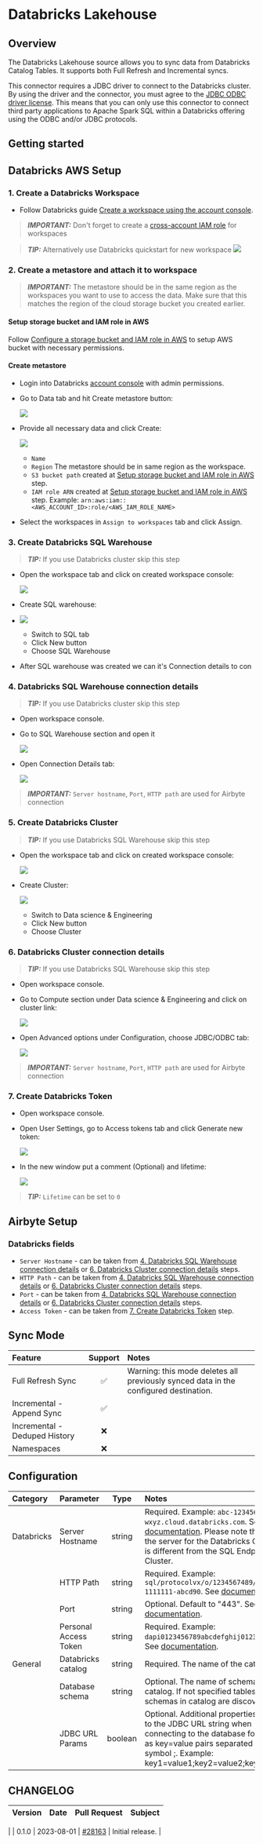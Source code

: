 # Databricks Lakehouse

## Overview

The Databricks Lakehouse source allows you to sync data from Databricks Catalog Tables. It supports both Full Refresh and Incremental syncs. 

This connector requires a JDBC driver to connect to the Databricks cluster. By using the driver and the connector, you must agree to the [JDBC ODBC driver license](https://databricks.com/jdbc-odbc-driver-license). This means that you can only use this connector to connect third party applications to Apache Spark SQL within a Databricks offering using the ODBC and/or JDBC protocols.

## Getting started

## Databricks AWS Setup
### 1. Create a Databricks Workspace
- Follow Databricks guide [Create a workspace using the account console](https://docs.databricks.com/administration-guide/workspace/create-workspace.html#create-a-workspace-using-the-account-console).
> **_IMPORTANT:_** Don't forget to create a [cross-account IAM role](https://docs.databricks.com/administration-guide/cloud-configurations/aws/iam-role.html#create-a-cross-account-iam-role) for workspaces

> **_TIP:_** Alternatively use Databricks quickstart for new workspace
> ![](../../.gitbook/assets/destination/databricks/databricks_workspace_quciksetup.png)

### 2. Create a metastore and attach it to workspace
> **_IMPORTANT:_** The metastore should be in the same region as the workspaces you want to use to access the data. Make sure that this matches the region of the cloud storage bucket you created earlier.

#### Setup storage bucket and IAM role in AWS
Follow [Configure a storage bucket and IAM role in AWS](https://docs.databricks.com/data-governance/unity-catalog/get-started.html#configure-a-storage-bucket-and-iam-role-in-aws) to setup AWS bucket with necessary permissions.

#### Create metastore
- Login into Databricks [account console](https://accounts.cloud.databricks.com/login) with admin permissions.
- Go to Data tab and hit Create metastore button:

  ![](../../.gitbook/assets/destination/databricks/databricks_new_metastore.png)

- Provide all necessary data and click Create:

  ![](../../.gitbook/assets/destination/databricks/databrikcs_metastore_fields.png)
    - `Name`
    - `Region` The metastore should be in same region as the workspace.
    - `S3 bucket path` created at [Setup storage bucket and IAM role in AWS](#setup-storage-bucket-and-iam-role-in-aws) step.
    - `IAM role ARN` created at [Setup storage bucket and IAM role in AWS](#setup-storage-bucket-and-iam-role-in-aws) step. Example: `arn:aws:iam::<AWS_ACCOUNT_ID>:role/<AWS_IAM_ROLE_NAME>`
- Select the workspaces in `Assign to workspaces` tab and click Assign.

### 3. Create Databricks SQL Warehouse
> **_TIP:_** If you use Databricks cluster skip this step

- Open the workspace tab and click on created workspace console:

  ![](../../.gitbook/assets/destination/databricks/databricks_open_worspace.png)

- Create SQL warehouse:

- ![](../../.gitbook/assets/destination/databricks/databricks_new_warehouse.png)
    - Switch to SQL tab
    - Click New button
    - Choose SQL Warehouse
- After SQL warehouse was created we can it's Connection details to con

### 4. Databricks SQL Warehouse connection details
> **_TIP:_** If you use Databricks cluster skip this step

- Open workspace console.
- Go to SQL Warehouse section and open it

  ![](../../.gitbook/assets/destination/databricks/databricks_open_sql_warehouse.png)

- Open Connection Details tab:

  ![](../../.gitbook/assets/destination/databricks/databricks_sql_warehouse_connection_details.png)

> **_IMPORTANT:_** `Server hostname`, `Port`, `HTTP path` are used for Airbyte connection

### 5. Create Databricks Cluster
> **_TIP:_** If you use Databricks SQL Warehouse skip this step

- Open the workspace tab and click on created workspace console:

  ![](../../.gitbook/assets/destination/databricks/databricks_open_worspace.png)

- Create Cluster:

  ![](../../.gitbook/assets/destination/databricks/databrick_new_cluster.png)

    - Switch to Data science & Engineering
    - Click New button
    - Choose Cluster

### 6. Databricks Cluster connection details
> **_TIP:_** If you use Databricks SQL Warehouse skip this step

- Open workspace console.
- Go to Compute section under Data science & Engineering and click on cluster link:

  ![](../../.gitbook/assets/destination/databricks/databricks_cluster_details_open.png)

- Open Advanced options under Configuration, choose JDBC/ODBC tab:

  ![](../../.gitbook/assets/destination/databricks/databricks_cluster_connection_details2.png)
> **_IMPORTANT:_** `Server hostname`, `Port`, `HTTP path` are used for Airbyte connection

### 7. Create Databricks Token
- Open workspace console.
- Open User Settings, go to Access tokens tab and click Generate new token:

  ![](../../.gitbook/assets/destination/databricks/dtabricks_token_user_new.png)

- In the new window put a comment (Optional) and lifetime:

  ![](../../.gitbook/assets/destination/databricks/databricks_generate_token.png)

> **_TIP:_** `Lifetime` can be set to `0`

## Airbyte Setup
### Databricks fields
- `Server Hostname` - can be taken from [4. Databricks SQL Warehouse connection details](#4-databricks-sql-warehouse-connection-details)  or [6. Databricks Cluster connection details](#6-databricks-cluster-connection-details) steps.
- `HTTP Path` - can be taken from [4. Databricks SQL Warehouse connection details](#4-databricks-sql-warehouse-connection-details)  or [6. Databricks Cluster connection details](#6-databricks-cluster-connection-details) steps.
- `Port` - can be taken from [4. Databricks SQL Warehouse connection details](#4-databricks-sql-warehouse-connection-details)  or [6. Databricks Cluster connection details](#6-databricks-cluster-connection-details) steps.
- `Access Token` - can be taken from [7. Create Databricks Token](#7-create-databricks-token) step.

## Sync Mode

| Feature | Support | Notes                                                                                |
| :--- | :---: |:-------------------------------------------------------------------------------------|
| Full Refresh Sync | ✅ | Warning: this mode deletes all previously synced data in the configured destination. |
| Incremental - Append Sync | ✅ |                                                                                      |
| Incremental - Deduped History | ❌ |                                                                                      |
| Namespaces | ❌ |                                                                                      |

## Configuration

| Category            | Parameter             |  Type   | Notes                                                                                                                                                                                                                                                                                                           |
|:--------------------|:----------------------|:-------:|:----------------------------------------------------------------------------------------------------------------------------------------------------------------------------------------------------------------------------------------------------------------------------------------------------------------|
| Databricks          | Server Hostname       | string  | Required. Example: `abc-12345678-wxyz.cloud.databricks.com`. See [documentation](https://docs.databricks.com/integrations/bi/jdbc-odbc-bi.html#get-server-hostname-port-http-path-and-jdbc-url). Please note that this is the server for the Databricks Cluster. It is different from the SQL Endpoint Cluster. |
|                     | HTTP Path             | string  | Required. Example: `sql/protocolvx/o/1234567489/0000-1111111-abcd90`. See [documentation](https://docs.databricks.com/integrations/bi/jdbc-odbc-bi.html#get-server-hostname-port-http-path-and-jdbc-url).                                                                                                       |
|                     | Port                  | string  | Optional. Default to "443". See [documentation](https://docs.databricks.com/integrations/bi/jdbc-odbc-bi.html#get-server-hostname-port-http-path-and-jdbc-url).                                                                                                                                                 |
|                     | Personal Access Token | string  | Required. Example: `dapi0123456789abcdefghij0123456789AB`. See [documentation](https://docs.databricks.com/sql/user/security/personal-access-tokens.html).                                                                                                                                                      |
| General             | Databricks catalog    | string  | Required. The name of the catalog.  |
|                     | Database schema       | string  | Optional. The name of schema in a catalog. If not specified tables all schemas in catalog are discovered.                                                                                                                                                                                                        
|                     | JDBC URL Params       | boolean | Optional. Additional properties to pass to the JDBC URL string when connecting to the database formatted as key=value pairs separated by the symbol ;. Example: key1=value1;key2=value2;key3=value3                                                                                                             



## CHANGELOG

| Version | Date       | Pull Request                                                                                                                                                             | Subject                                                                                                                 |
|:--------|:-----------|:-------------------------------------------------------------------------------------------------------------------------------------------------------------------------|:------------------------------------------------------------------------------------------------------------------------|
|
| 0.1.0   | 2023-08-01 | [\#28163](https://github.com/airbytehq/airbyte/pull/28163)                                                                                                                 | Initial release.                                                                                                        |
